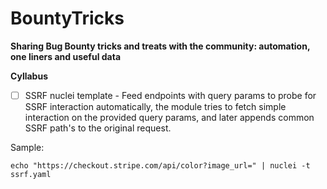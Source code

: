 # BountyTricks

**Sharing Bug Bounty tricks and treats with the community: automation, one liners and useful data** 


**Cyllabus** 

- [ ] SSRF nuclei template - Feed endpoints with query params to probe for SSRF interaction automatically, the module tries to fetch simple interaction on the provided query params, and later appends common SSRF path's to the original request.

Sample:

```
echo "https://checkout.stripe.com/api/color?image_url=" | nuclei -t ssrf.yaml 
```
